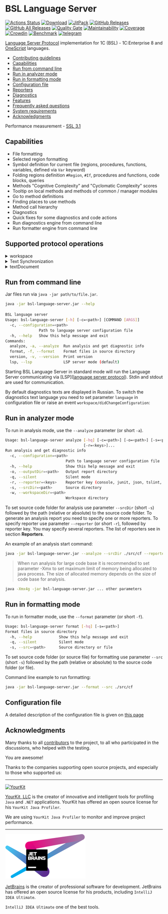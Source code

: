 # BSL Language Server

[![Actions Status](https://github.com/1c-syntax/bsl-language-server/workflows/Java%20CI/badge.svg)](https://github.com/1c-syntax/bsl-language-server/actions) [![Download](https://img.shields.io/github/release/1c-syntax/bsl-language-server.svg?label=download&style=flat)](https://github.com/1c-syntax/bsl-language-server/releases/latest) [![JitPack](https://jitpack.io/v/1c-syntax/bsl-language-server.svg)](https://jitpack.io/#1c-syntax/bsl-language-server) [![GitHub Releases](https://img.shields.io/github/downloads/1c-syntax/bsl-language-server/latest/total?style=flat-square)](https://github.com/1c-syntax/bsl-language-server/releases) [![GitHub All Releases](https://img.shields.io/github/downloads/1c-syntax/bsl-language-server/total?style=flat-square)](https://github.com/1c-syntax/bsl-language-server/releases) [![Quality Gate](https://sonarcloud.io/api/project_badges/measure?project=1c-syntax_bsl-language-server&metric=alert_status)](https://sonarcloud.io/dashboard?id=1c-syntax_bsl-language-server) [![Maintainability](https://sonarcloud.io/api/project_badges/measure?project=1c-syntax_bsl-language-server&metric=sqale_rating)](https://sonarcloud.io/dashboard?id=1c-syntax_bsl-language-server) [![Coverage](https://sonarcloud.io/api/project_badges/measure?project=1c-syntax_bsl-language-server&metric=coverage)](https://sonarcloud.io/dashboard?id=1c-syntax_bsl-language-server) [![Crowdin](https://badges.crowdin.net/bsl-language-server/localized.svg)](https://crowdin.com/project/bsl-language-server) [![Benchmark](bench/benchmark.svg)](bench/index.html) [![telegram](https://img.shields.io/badge/telegram-chat-green.svg)](https://t.me/bsl_language_server)

[Language Server Protocol](https://microsoft.github.io/language-server-protocol/) implementation for 1C (BSL) - 1C:Enterprise 8 and [OneScript](http://oscript.io) languages.

* [Contributing guidelines](contributing/index.md)
* <a href="#capabilities">Capabilities</a>
* <a href="#cli">Run from command line</a>
* <a href="#analyze">Run in analyzer mode</a>
* <a href="#format">Run in formatting mode</a>
* <a href="#configuration">Configuration file</a>
* <a href="reporters">Reporters</a>
* <a href="diagnostics">Diagnostics</a>
* <a href="features">Features</a>
* [Frequently asked questions](faq.md)
* [System requirements](systemRequirements.md)
* <a href="#thanks">Acknowledgments</a>

<a id="capabilities"></a>

Performance measurement - [SSL 3.1](bench/index.html)

## Capabilities

* File formatting
* Selected region formatting
* Symbol definition for current file (regions, procedures, functions, variables, defined via `Var` keyword)
* Folding regions definition `#Region`, `#If`, procedures and functions, code blocks, queries
* Methods "Cognitive Complexity" and "Cyclomatic Complexity" scores
* Tooltip on local methods and methods of common / manager modules
* Go to method definitions
* Finding places to use methods
* Method call hierarchy
* Diagnostics
* Quick fixes for some diagnostics and code actions
* Run diagnostics engine from command line
* Run formatter engine from command line

## Supported protocol operations

<details>
  <summary>workspace</summary>

| Operation                                                                                                                                   | Support                                                                           | Comment                                                                                       |
| ------------------------------------------------------------------------------------------------------------------------------------------- | --------------------------------------------------------------------------------- | --------------------------------------------------------------------------------------------- |
| [didChangeWorkspaceFolders](https://microsoft.github.io/language-server-protocol/specification-current#workspace_didChangeWorkspaceFolders) | <img src="./assets/images/cross.svg" alt="no" width="20" />      |                                                                                               |
| [didChangeConfiguration](https://microsoft.github.io/language-server-protocol/specification#workspace_didChangeConfiguration)               | <img src="./assets/images/checkmark.svg" alt="yes" width="20" /> | with restrictions, see. [#1431](https://github.com/1c-syntax/bsl-language-server/issues/1431) |
| [didChangeWatchedFiles](https://microsoft.github.io/language-server-protocol/specification#workspace_didChangeWatchedFiles)                 | <img src="./assets/images/cross.svg" alt="no" width="20" />      |                                                                                               |
| [symbol](https://microsoft.github.io/language-server-protocol/specification#workspace_symbol)                                               | <img src="./assets/images/checkmark.svg" alt="yes" width="20" /> |                                                                                               |
| [executeCommand](https://microsoft.github.io/language-server-protocol/specification#workspace_executeCommand)                               | <img src="./assets/images/cross.svg" alt="no" width="20" />      |                                                                                               |
| [applyEdit](https://microsoft.github.io/language-server-protocol/specifications/specification-current/#workspace_applyEdit)                 | <img src="./assets/images/cross.svg" alt="no" width="20" />      |                                                                                               |
| [willCreateFiles](https://microsoft.github.io/language-server-protocol/specifications/specification-current/#workspace_willCreateFiles)     | <img src="./assets/images/cross.svg" alt="no" width="20" />      |                                                                                               |

</details>

<details>
  <summary>Text Synchronization</summary>

| Operation                                                                                                                                      | Support                                                                           | Comment                                                        |
| ---------------------------------------------------------------------------------------------------------------------------------------------- | --------------------------------------------------------------------------------- | -------------------------------------------------------------- |
| [didOpen](https://microsoft.github.io/language-server-protocol/specifications/specification-current/#textDocument_didOpen)                     | <img src="./assets/images/checkmark.svg" alt="yes" width="20" /> | |                                                              |
| [didChange](https://microsoft.github.io/language-server-protocol/specifications/specification-current/#textDocument_didChange)                 | <img src="./assets/images/checkmark.svg" alt="yes" width="20" /> | textDocumentSyncKind = Full                                  | |
| [didClose](https://microsoft.github.io/language-server-protocol/specifications/specification-current/#textDocument_didClose)                   | <img src="./assets/images/checkmark.svg" alt="yes" width="20" /> | |                                                              |
| [didSave](https://microsoft.github.io/language-server-protocol/specifications/specification-current/#textDocument_didSave)                     | <img src="./assets/images/checkmark.svg" alt="yes" width="20" /> | |                                                              |
| [willSave](https://microsoft.github.io/language-server-protocol/specifications/specification-current/#textDocument_willSave)                   | <img src="./assets/images/cross.svg" alt="no" width="20" />      | |                                                              |
| [willSaveWaitUntil](https://microsoft.github.io/language-server-protocol/specifications/specification-current/#textDocument_willSaveWaitUntil) | <img src="./assets/images/cross.svg" alt="no" width="20" />      | |                                                              |

</details>

<details>
  <summary>textDocument</summary>

| Operation                                                                                                                                             | Support                                                                           | Comment                                                                                                                               | Configurable? |
| ----------------------------------------------------------------------------------------------------------------------------------------------------- | --------------------------------------------------------------------------------- | ------------------------------------------------------------------------------------------------------------------------------------- | ------------- |
| [publishDiagnostics](https://microsoft.github.io/language-server-protocol/specifications/specification-current/#textDocument_publishDiagnostics)      | <img src="./assets/images/checkmark.svg" alt="yes" width="20" /> | tagSupport = true<br />versionSupport = true<br />[diagnostics list](./diagnostics/index.md)                              | yes           |
| [completion](https://github.com/1c-syntax/bsl-language-server/blob/develop/docs/diagnostics/index.md)                                                 | <img src="./assets/images/cross.svg" alt="no" width="20" />      | resolveProvider = false                                                                                                               |               |
| [completionItem/resolve](https://microsoft.github.io/language-server-protocol/specifications/specification-current/#completionItem_resolve)           | <img src="./assets/images/cross.svg" alt="no" width="20" />      |                                                                                                                                       |               |
| [hover](https://microsoft.github.io/language-server-protocol/specifications/specification-current/#textDocument_hover)                                | <img src="./assets/images/checkmark.svg" alt="yes" width="20" /> | contentFormat = MarkupContent                                                                                                         |               |
| [signatureHelp](https://microsoft.github.io/language-server-protocol/specifications/specification-current/#textDocument_signatureHelp)                | <img src="./assets/images/cross.svg" alt="no" width="20" />      |                                                                                                                                       |               |
| [declaration](https://microsoft.github.io/language-server-protocol/specifications/specification-current/#textDocument_declaration)                    | <img src="./assets/images/cross.svg" alt="no" width="20" />      | not applicable in 1C:Enterprise                                                                                                       |               |
| [definition](https://microsoft.github.io/language-server-protocol/specifications/specification-current/#textDocument_definition)                      | <img src="./assets/images/checkmark.svg" alt="yes" width="20" /> | linkSupport = true                                                                                                                    |               |
| [typeDefinition](https://microsoft.github.io/language-server-protocol/specifications/specification-current/#textDocument_typeDefinition)              | <img src="./assets/images/cross.svg" alt="no" width="20" />      | not applicable in 1C:Enterprise                                                                                                       |               |
| [implementation](https://microsoft.github.io/language-server-protocol/specifications/specification-current/#textDocument_implementation)              | <img src="./assets/images/cross.svg" alt="no" width="20" />      | not applicable in 1C:Enterprise                                                                                                       |               |
| [references](https://microsoft.github.io/language-server-protocol/specifications/specification-current/#textDocument_references)                      | <img src="./assets/images/checkmark.svg" alt="yes" width="20" /> |                                                                                                                                       |               |
| [documentHighlight](https://microsoft.github.io/language-server-protocol/specifications/specification-current/#textDocument_documentHighlight)        | <img src="./assets/images/cross.svg" alt="no" width="20" />      |                                                                                                                                       |               |
| [documentSymbol](https://microsoft.github.io/language-server-protocol/specifications/specification-current/#textDocument_documentSymbol)              | <img src="./assets/images/checkmark.svg" alt="yes" width="20" /> | hierarchicalDocumentSymbolSupport = true                                                                                              |               |
| [codeAction](https://microsoft.github.io/language-server-protocol/specifications/specification-current/#textDocument_codeAction)                      | <img src="./assets/images/checkmark.svg" alt="yes" width="20" /> | codeActionKinds = ? (see. [#1433](https://github.com/1c-syntax/bsl-language-server/issues/1433))<br />isPreferredSupport = true | yes           |
| [codeAction/resolve](https://microsoft.github.io/language-server-protocol/specifications/specification-current/#codeAction_resolve)                   | <img src="./assets/images/cross.svg" alt="no" width="20" />      |                                                                                                                                       |               |
| [codeLens](https://microsoft.github.io/language-server-protocol/specifications/specification-current/#textDocument_codeLens)                          | <img src="./assets/images/checkmark.svg" alt="yes" width="20" /> | resolveProvider = false                                                                                                               | yes           |
| [codeLens/resolve](https://microsoft.github.io/language-server-protocol/specifications/specification-current/#codeLens_resolve)                       | <img src="./assets/images/cross.svg" alt="no" width="20" />      |                                                                                                                                       |               |
| [codeLens/refresh](https://microsoft.github.io/language-server-protocol/specifications/specification-current/#codeLens_refresh)                       | <img src="./assets/images/cross.svg" alt="no" width="20" />      |                                                                                                                                       |               |
| [documentLink](https://microsoft.github.io/language-server-protocol/specifications/specification-current/#textDocument_documentLink)                  | <img src="./assets/images/checkmark.svg" alt="yes" width="20" /> | Display of hyperlinks to diagnostic documentation.<br />tooltipSupport = true<br />resolveProvider = false                | yes           |
| [documentLink/resolve](https://microsoft.github.io/language-server-protocol/specifications/specification-current/#documentLink_resolve)               | <img src="./assets/images/cross.svg" alt="no" width="20" />      |                                                                                                                                       |               |
| [documentColor](https://microsoft.github.io/language-server-protocol/specifications/specification-current/#textDocument_documentColor)                | <img src="./assets/images/cross.svg" alt="no" width="20" />      |                                                                                                                                       |               |
| [colorPresentation](https://microsoft.github.io/language-server-protocol/specifications/specification-current/#textDocument_colorPresentation)        | <img src="./assets/images/cross.svg" alt="no" width="20" />      |                                                                                                                                       |               |
| [formatting](https://microsoft.github.io/language-server-protocol/specifications/specification-current/#textDocument_formatting)                      | <img src="./assets/images/checkmark.svg" alt="yes" width="20" /> |                                                                                                                                       |               |
| [rangeFormatting](https://microsoft.github.io/language-server-protocol/specifications/specification-current/#textDocument_rangeFormatting)            | <img src="./assets/images/checkmark.svg" alt="yes" width="20" /> |                                                                                                                                       |               |
| [onTypeFormatting](https://microsoft.github.io/language-server-protocol/specifications/specification-current/#textDocument_onTypeFormatting)          | <img src="./assets/images/cross.svg" alt="no" width="20" />      |                                                                                                                                       |               |
| [rename](https://microsoft.github.io/language-server-protocol/specifications/specification-current/#textDocument_rename)                              | <img src="./assets/images/cross.svg" alt="no" width="20" />      |                                                                                                                                       |               |
| [prepareRename](https://microsoft.github.io/language-server-protocol/specifications/specification-current/#textDocument_prepareRename)                | <img src="./assets/images/cross.svg" alt="no" width="20" />      |                                                                                                                                       |               |
| [foldingRange](https://microsoft.github.io/language-server-protocol/specifications/specification-current/#textDocument_foldingRange)                  | <img src="./assets/images/checkmark.svg" alt="yes" width="20" /> |                                                                                                                                       |               |
| [selectionRange](https://microsoft.github.io/language-server-protocol/specifications/specification-current/#textDocument_selectionRange)              | <img src="./assets/images/cross.svg" alt="no" width="20" />      |                                                                                                                                       |               |
| [prepareCallHierarchy](https://microsoft.github.io/language-server-protocol/specifications/specification-current/#textDocument_prepareCallHierarchy)  | <img src="./assets/images/checkmark.svg" alt="yes" width="20" /> |                                                                                                                                       |               |
| [callHierarchy/incomingCalls](https://microsoft.github.io/language-server-protocol/specifications/specification-current/#callHierarchy_incomingCalls) | <img src="./assets/images/checkmark.svg" alt="yes" width="20" /> |                                                                                                                                       |               |
| [callHierarchy/outgoingCalls](https://microsoft.github.io/language-server-protocol/specifications/specification-current/#callHierarchy_outgoingCalls) | <img src="./assets/images/checkmark.svg" alt="yes" width="20" /> |                                                                                                                                       |               |
| [semanticTokens](https://microsoft.github.io/language-server-protocol/specifications/specification-current/#textDocument_semanticTokens)              | <img src="./assets/images/cross.svg" alt="no" width="20" />      |                                                                                                                                       |               |
| [linkedEditingRange](https://microsoft.github.io/language-server-protocol/specifications/specification-current/#textDocument_linkedEditingRange)      | <img src="./assets/images/cross.svg" alt="no" width="20" />      |                                                                                                                                       |               |
| [moniker](https://microsoft.github.io/language-server-protocol/specifications/specification-current/#textDocument_moniker)                            | <img src="./assets/images/cross.svg" alt="no" width="20" />      |                                                                                                                                       |               |

</details>

<a id="cli"></a>

## Run from command line

Jar files run via `java -jar path/to/file.jar`.

```sh
java -jar bsl-language-server.jar --help

BSL language server
Usage: bsl-language-server [-h] [-c=<path>] [COMMAND [ARGS]]
  -c, --configuration=<path>
               Path to language server configuration file
  -h, --help   Show this help message and exit
Commands:
  analyze, -a, --analyze  Run analysis and get diagnostic info
  format, -f, --format    Format files in source directory
  version, -v, --version  Print version
  lsp, --lsp              LSP server mode (default)
```

Starting BSL Language Server in standard mode will run the Language Server communicating via \[LSP\]([language server protocol](https://microsoft.github.io/language-server-protocol/)). Stdin and stdout are used for communication.

By default diagnostics texts are displayed in Russian. To switch the diagnostics text language you need to set parameter `language` in configuration file or raise an event `workspace/didChangeConfiguration`:

<a id="analyze"></a>

## Run in analyzer mode

To run in analysis mode, use the ` --analyze ` parameter (or short `-a`).

```sh
Usage: bsl-language-server analyze [-hq] [-c=<path>] [-o=<path>] [-s=<path>]
                                   [-r=<keys>]...
Run analysis and get diagnostic info
  -c, --configuration=<path>
                           Path to language server configuration file
  -h, --help               Show this help message and exit
  -o, --outputDir=<path>   Output report directory
  -q, --silent             Silent mode
  -r, --reporter=<keys>    Reporter key (console, junit, json, tslint, generic)
  -s, --srcDir=<path>      Source directory
  -w, --workspaceDir=<path> 
                           Workspace directory
```

To set source code folder for analysis use parameter `--srcDir` (short `-s`) followed by the path (relative or absolute) to the source code folder. To generate an analysis report you need to specify one or more reporters. To specify reporter use parameter `--reporter` (or short `-r`), followed by reporter key. You may specify several reporters. The list of reporters see in section **Reporters**.

An example of an analysis start command:

```sh
java -jar bsl-language-server.jar --analyze --srcDir ./src/cf --reporter json
```

> When run analysis for large code base it is recommended to set parameter -Xmx to set maximum limit of memory being allocated to java process. The size of allocated memory depends on the size of code base for analysis.

```sh
java -Xmx4g -jar bsl-language-server.jar ... other parameters
```

<a id="format"></a>

## Run in formatting mode

To run in formatter mode, use the ` --format ` parameter (or short `-f`).

```sh
Usage: bsl-language-server format [-hq] [-s=<path>]
Format files in source directory
  -h, --help            Show this help message and exit
  -q, --silent          Silent mode
  -s, --src=<path>      Source directory or file
```

To set source code folder (or source file) for formatting use parameter `--src` (short `-s`) followed by the path (relative or absolute) to the source code folder (or file).

Command line example to run formatting:

```sh
java -jar bsl-language-server.jar --format --src ./src/cf
```

<a id="configuration"></a>

## Configuration file

A detailed description of the configuration file is given on [this page](features/ConfigurationFile.md)

<a id="thanks"></a>

## Acknowledgments

Many thanks to all [contributors](https://github.com/1c-syntax/bsl-language-server/graphs/contributors) to the project, to all who participated in the discussions, who helped with the testing.

You are awesome!

Thanks to the companies supporting open source projects, and especially to those who supported us:

---

[![YourKit](https://www.yourkit.com/images/yklogo.png)](https://www.yourkit.com)

[YourKit, LLC](https://www.yourkit.com) is the creator of innovative and intelligent tools for profiling `Java` and `.NET` applications. YourKit has offered an open source license for his `YourKit Java Profiler`.

We are using `YourKit Java Profiler` to monitor and improve project performance.

---

[![JetBrains](assets/images/jetbrains-variant-4.png)](https://www.jetbrains.com?from=bsl-language-server)

[JetBrains](https://www.jetbrains.com?from=bsl-language-server) is the creator of professional software for development. JetBrains has offered an open source license for his products, including `IntelliJ IDEA Ultimate`.

`IntelliJ IDEA Ultimate` one of the best tools.

